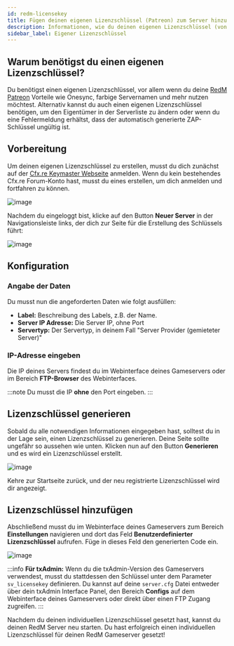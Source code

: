 ```yaml
---
id: redm-licensekey
title: Fügen deinen eigenen Lizenzschlüssel (Patreon) zum Server hinzu
description: Informationen, wie du deinen eigenen Lizenzschlüssel (von Patreon) erstellen und zu deinem FiveM Server von ZAP-Hosting hinzufügen kannst - ZAP-Hosting.com Dokumentation
sidebar_label: Eigener Lizenzschlüssel
---
```


## Warum benötigst du einen eigenen Lizenzschlüssel?

Du benötigst einen eigenen Lizenzschlüssel, vor allem wenn du deine [RedM Patreon](https://www.patreon.com/fivem/posts) Vorteile wie Onesync, farbige Servernamen und mehr nutzen möchtest. Alternativ kannst du auch einen eigenen Lizenzschlüssel benötigen, um den Eigentümer in der Serverliste zu ändern oder wenn du eine Fehlermeldung erhältst, dass der automatisch generierte ZAP-Schlüssel ungültig ist.



## Vorbereitung

Um deinen eigenen Lizenzschlüssel zu erstellen, musst du dich zunächst auf der [Cfx.re Keymaster Webseite](https://keymaster.fivem.net) anmelden. Wenn du kein bestehendes Cfx.re Forum-Konto hast, musst du eines erstellen, um dich anmelden und fortfahren zu können.

![image](https://github.com/zaphosting/docs/assets/42719082/4c5bd4d9-ea1a-49aa-b70c-b5d7f07682c2)

Nachdem du eingeloggt bist, klicke auf den Button **Neuer Server** in der Navigationsleiste links, der dich zur Seite für die Erstellung des Schlüssels führt:

![image](https://github.com/zaphosting/docs/assets/42719082/8562c10c-3453-4fb8-bb1f-ed65219580a9)

## Konfiguration

### Angabe der Daten

Du musst nun die angeforderten Daten wie folgt ausfüllen:

- **Label:** Beschreibung des Labels, z.B. der Name.
- **Server IP Adresse:** Die Server IP, ohne Port
- **Servertyp:** Der Servertyp, in deinem Fall "Server Provider (gemieteter Server)"

### IP-Adresse eingeben

Die IP deines Servers findest du im Webinterface deines Gameservers oder im Bereich **FTP-Browser** des Webinterfaces.

:::note
Du musst die IP **ohne** den Port eingeben.
:::



## Lizenzschlüssel generieren

Sobald du alle notwendigen Informationen eingegeben hast, solltest du in der Lage sein, einen Lizenzschlüssel zu generieren. Deine Seite sollte ungefähr so aussehen wie unten. Klicken nun auf den Button **Generieren** und es wird ein Lizenzschlüssel erstellt.

![image](https://github.com/zaphosting/docs/assets/42719082/5a543db9-e604-451f-9426-52c986fd61d2)

Kehre zur Startseite zurück, und der neu registrierte Lizenzschlüssel wird dir angezeigt.



## Lizenzschlüssel hinzufügen

Abschließend musst du im Webinterface deines Gameservers zum Bereich **Einstellungen** navigieren und dort das Feld **Benutzerdefinierter Lizenzschlüssel** aufrufen. Füge in dieses Feld den generierten Code ein.

![image](https://github.com/zaphosting/docs/assets/42719082/5e2f3fce-0f34-4401-8003-ecdcd1e175ce)

:::info
**Für txAdmin:**
Wenn du die txAdmin-Version des Gameservers verwendest, musst du stattdessen den Schlüssel unter dem Parameter `sv_licensekey` definieren. Du kannst auf deine `server.cfg` Datei entweder über dein txAdmin Interface Panel, den Bereich **Configs** auf dem Webinterface deines Gameservers oder direkt über einen FTP Zugang zugreifen.
:::

Nachdem du deinen individuellen Lizenzschlüssel gesetzt hast, kannst du deinen RedM Server neu starten. Du hast erfolgreich einen individuellen Lizenzschlüssel für deinen RedM Gameserver gesetzt!